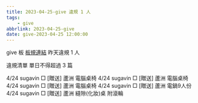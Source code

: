 ```yaml
---
title: 2023-04-25-give 違規 1 人
tags:
    - give
abbrlink: 2023-04-25-give
date: give-2023-04-25 12:00:00
---
```

give 板 [板規連結](https://www.ptt.cc/bbs/give/M.1612495900.A.C32.html)
昨天違規 1 人
<!-- more -->

違規清單
單日不得超過 3 篇

4/24 sugavin □ [贈送] 蘆洲 電腦桌椅
4/24 sugavin □ [贈送] 蘆洲 電腦桌椅
4/24 sugavin □ [贈送] 蘆洲 電腦桌椅
4/24 sugavin □ [贈送] 蘆洲 電鍋9人份
4/24 sugavin □ [贈送] 蘆洲 縫隙(化妝)桌 附滾輪